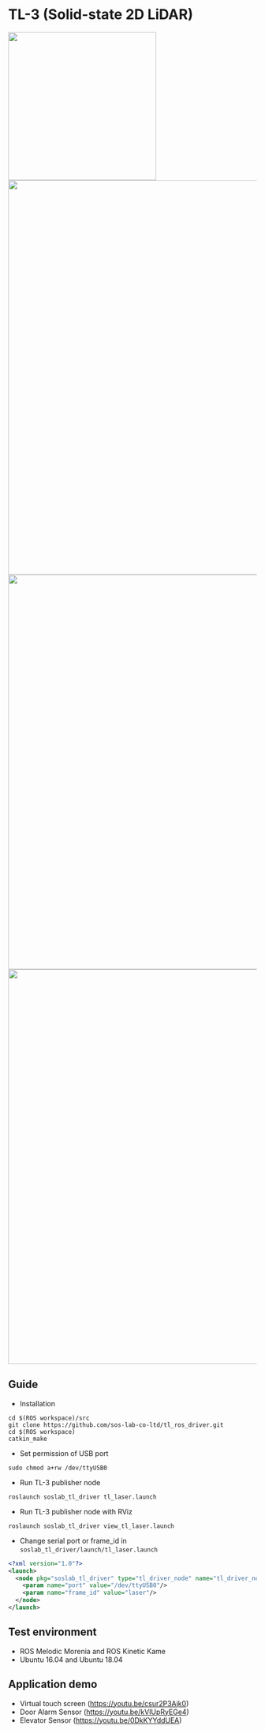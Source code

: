 # TL-3 (Solid-state 2D LiDAR)
<img src="http://soslab.co/wp-content/uploads/2018/11/02_SOS-LAB_Hompage-design_Products_Source_17-1.png" width="300">
<img src="http://soslab.co/wp-content/uploads/2018/11/02_SOS-LAB_Hompage-design_Products_Source_10-1030x59.png" width="800">
<img src="http://soslab.co/wp-content/uploads/2019/02/02_SOS-LAB_Hompage-design_Products_Source_20-2-1030x376.png" width="800">
<img src="http://soslab.co/wp-content/uploads/2018/11/02_SOS-LAB_Hompage-design_Products_Source_12-1030x4.png" width="800">

## Guide
* Installation
```
cd $(ROS workspace)/src
git clone https://github.com/sos-lab-co-ltd/tl_ros_driver.git
cd $(ROS workspace)
catkin_make
```
* Set permission of USB port
```
sudo chmod a+rw /dev/ttyUSB0
```
* Run TL-3 publisher node
```
roslaunch soslab_tl_driver tl_laser.launch
```
* Run TL-3 publisher node with RViz
```
roslaunch soslab_tl_driver view_tl_laser.launch
```
* Change serial port or frame_id in `soslab_tl_driver/launch/tl_laser.launch`
```xml
<?xml version="1.0"?>
<launch>
  <node pkg="soslab_tl_driver" type="tl_driver_node" name="tl_driver_node" output="screen">
    <param name="port" value="/dev/ttyUSB0"/>
    <param name="frame_id" value="laser"/>
  </node>
</launch>
```

## Test environment
- ROS Melodic Morenia and ROS Kinetic Kame
- Ubuntu 16.04 and Ubuntu 18.04

## Application demo
- Virtual touch screen (https://youtu.be/csur2P3Ajk0)
- Door Alarm Sensor (https://youtu.be/kVIUpRyEGe4)
- Elevator Sensor (https://youtu.be/0DkKYYddUEA)
